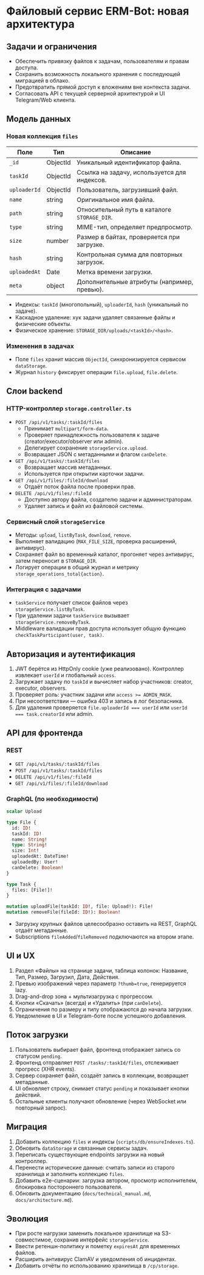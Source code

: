 <!-- Назначение файла: описание обновлённой архитектуры файлового сервиса, модулей storage и tasks. -->

# Файловый сервис ERM-Bot: новая архитектура

## Задачи и ограничения

- Обеспечить привязку файлов к задачам, пользователям и правам доступа.
- Сохранить возможность локального хранения с последующей миграцией в облако.
- Предотвратить прямой доступ к вложениям вне контекста задачи.
- Согласовать API с текущей серверной архитектурой и UI Telegram/Web клиента.

## Модель данных

### Новая коллекция `files`

| Поле        | Тип          | Описание                                           |
|-------------|--------------|----------------------------------------------------|
| `_id`       | ObjectId     | Уникальный идентификатор файла.                   |
| `taskId`    | ObjectId     | Ссылка на задачу, используется для индексов.      |
| `uploaderId`| ObjectId     | Пользователь, загрузивший файл.                   |
| `name`      | string       | Оригинальное имя файла.                           |
| `path`      | string       | Относительный путь в каталоге `STORAGE_DIR`.      |
| `type`      | string       | MIME-тип, определяет предпросмотр.                |
| `size`      | number       | Размер в байтах, проверяется при загрузке.        |
| `hash`      | string       | Контрольная сумма для повторных загрузок.         |
| `uploadedAt`| Date         | Метка времени загрузки.                           |
| `meta`      | object       | Дополнительные атрибуты (например, превью).       |

- Индексы: `taskId` (многопольный), `uploaderId`, `hash` (уникальный по задаче).
- Каскадное удаление: хук задачи удаляет связанные файлы и физические объекты.
- Физическое хранение: `STORAGE_DIR/uploads/<taskId>/<hash>`.

### Изменения в задачах

- Поле `files` хранит массив `ObjectId`, синхронизируется сервисом `dataStorage`.
- Журнал `history` фиксирует операции `file.upload`, `file.delete`.

## Слои backend

### HTTP-контроллер `storage.controller.ts`

- `POST /api/v1/tasks/:taskId/files`
  - Принимает `multipart/form-data`.
  - Проверяет принадлежность пользователя к задаче (creator/executor/observer или admin).
  - Делегирует сохранение `storageService.upload`.
  - Возвращает JSON с метаданными и флагом `canDelete`.
- `GET /api/v1/tasks/:taskId/files`
  - Возвращает массив метаданных.
  - Используется при открытии карточки задачи.
- `GET /api/v1/files/:fileId/download`
  - Отдаёт поток файла после проверки прав.
- `DELETE /api/v1/files/:fileId`
  - Доступно автору файла, создателю задачи и администраторам.
  - Удаляет запись и файл из файловой системы.

### Сервисный слой `storageService`

- Методы: `upload`, `listByTask`, `download`, `remove`.
- Выполняет валидацию (`MAX_FILE_SIZE`, проверка расширений, антивирус).
- Сохраняет файл во временный каталог, прогоняет через антивирус, затем переносит в `STORAGE_DIR`.
- Логирует операции в общий журнал и метрику `storage_operations_total{action}`.

### Интеграция с задачами

- `taskService` получает список файлов через `storageService.listByTask`.
- При удалении задачи `taskService` вызывает `storageService.removeByTask`.
- Middleware валидации прав доступа использует общую функцию `checkTaskParticipant(user, task)`.

## Авторизация и аутентификация

1. JWT берётся из HttpOnly cookie (уже реализовано). Контроллер извлекает `userId` и глобальный `access`.
2. Загружает задачу по `taskId` и вычисляет набор участников: creator, executor, observers.
3. Проверяет роль: участник задачи или `access >= ADMIN_MASK`.
4. При несоответствии — ошибка 403 и запись в лог безопасника.
5. Для удаления проверяется `file.uploaderId === userId` или `userId === task.creatorId` или admin.

## API для фронтенда

### REST

- `GET /api/v1/tasks/:taskId/files`
- `POST /api/v1/tasks/:taskId/files`
- `DELETE /api/v1/files/:fileId`
- `GET /api/v1/files/:fileId/download`

### GraphQL (по необходимости)

```graphql
scalar Upload

type File {
  id: ID!
  taskId: ID!
  name: String!
  type: String!
  size: Int!
  uploadedAt: DateTime!
  uploadedBy: User!
  canDelete: Boolean!
}

type Task {
  files: [File!]!
}

mutation uploadFile(taskId: ID!, file: Upload!): File!
mutation removeFile(fileId: ID!): Boolean!
```

- Загрузку крупных файлов целесообразно оставить на REST, GraphQL отдаёт метаданные.
- Subscriptions `fileAdded`/`fileRemoved` подключаются на втором этапе.

## UI и UX

1. Раздел «Файлы» на странице задачи, таблица колонок: Название, Тип, Размер, Загрузил, Дата, Действия.
2. Превью изображений через параметр `?thumb=true`, генерируется lazy.
3. Drag-and-drop зона + мультизагрузка с прогрессом.
4. Кнопки «Скачать» (всегда) и «Удалить» (при `canDelete`).
5. Ограничения по размеру и типу отображаются до начала загрузки.
6. Уведомление в UI и Telegram-боте после успешного добавления.

## Поток загрузки

1. Пользователь выбирает файл, фронтенд отображает запись со статусом `pending`.
2. Фронтенд отправляет `POST /tasks/:taskId/files`, отслеживает прогресс (XHR events).
3. Сервер сохраняет файл, создаёт запись в коллекции, возвращает метаданные.
4. UI обновляет строку, снимает статус `pending` и показывает кнопки действий.
5. Остальные клиенты получают обновление (через WebSocket или повторный запрос).

## Миграция

1. Добавить коллекцию `files` и индексы (`scripts/db/ensureIndexes.ts`).
2. Обновить `dataStorage` и связанные сервисы задач.
3. Переписать существующие endpoints загрузки на новый контроллер.
4. Перенести исторические данные: считать записи из старого хранилища и заполнить коллекцию `files`.
5. Добавить e2e-сценарии: загрузка автором, просмотр исполнителем, блокировка постороннего пользователя.
6. Обновить документацию (`docs/technical_manual.md`, `docs/architecture.md`).

## Эволюция

- При росте нагрузки заменить локальное хранилище на S3-совместимое, сохранив интерфейс `storageService`.
- Ввести ретеншн-политику и пометку `expiresAt` для временных файлов.
- Расширить антивирус ClamAV и уведомления об инцидентах.
- Добавить отчёты по использованию хранилища в `/cp/storage`.
